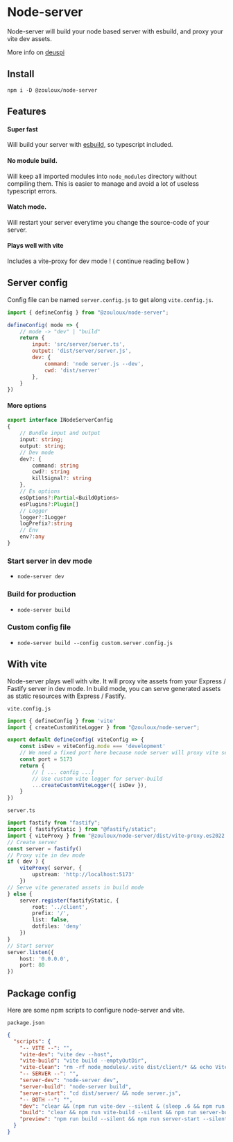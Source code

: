 # Node-server

Node-server will build your node based server with esbuild, and proxy your vite dev assets.

More info on [deuspi](https://github.com/zouloux/deuspi)

## Install

`npm i -D @zouloux/node-server`

## Features

#### Super fast
Will build your server with [esbuild](https://esbuild.github.io/), so typescript included.

#### No module build.
Will keep all imported modules into `node_modules` directory without compiling them.
This is easier to manage and avoid a lot of useless typescript errors.

#### Watch mode.
Will restart your server everytime you change the source-code of your server.

#### Plays well with vite
Includes a vite-proxy for dev mode ! ( continue reading bellow )

## Server config

Config file can be named `server.config.js` to get along `vite.config.js`.

```javascript
import { defineConfig } from "@zouloux/node-server";

defineConfig( mode => {
	// mode -> "dev" | "build" 
	return {
		input: 'src/server/server.ts',
		output: 'dist/server/server.js',
		dev: {
			command: 'node server.js --dev',
			cwd: 'dist/server'
		},
	}
})
```

#### More options
```typescript
export interface INodeServerConfig
{
	// Bundle input and output
	input: string;
	output: string;
	// Dev mode
	dev?: {
		command: string
		cwd?: string
		killSignal?: string
	},
	// Es options
	esOptions?:Partial<BuildOptions>
	esPlugins?:Plugin[]
	// Logger
	logger?:ILogger
	logPrefix?:string
	// Env
	env?:any
}
```

### Start server in dev mode
- `node-server dev`

### Build for production
- `node-server build`

### Custom config file
- `node-server build --config custom.server.config.js`

## With vite

Node-server plays well with vite.
It will proxy vite assets from your Express / Fastify server in dev mode.
In build mode, you can serve generated assets as static resources with Express / Fastify.

`vite.config.js`

```javascript
import { defineConfig } from 'vite'
import { createCustomViteLogger } from "@zouloux/node-server";

export default defineConfig( viteConfig => {
	const isDev = viteConfig.mode === 'development'
	// We need a fixed port here because node server will proxy vite server
	const port = 5173
	return {
		// [ ... config ...]
		// Use custom vite logger for server-build
		...createCustomViteLogger({ isDev }),
	}
})
```

`server.ts`

```typescript
import fastify from "fastify";
import { fastifyStatic } from "@fastify/static";
import { viteProxy } from "@zouloux/node-server/dist/vite-proxy.es2022.mjs";
// Create server
const server = fastify()
// Proxy vite in dev mode
if ( dev ) {
	viteProxy( server, {
		upstream: 'http://localhost:5173'
	})
// Serve vite generated assets in build mode
} else {
	server.register(fastifyStatic, {
		root: '../client',
		prefix: '/',
		list: false,
		dotfiles: 'deny'
	})
}
// Start server
server.listen({
	host: '0.0.0.0',
	port: 80
})
```

## Package config

Here are some npm scripts to configure node-server and vite.

`package.json`

```json
{
  "scripts": {
    "-- VITE --": "",
    "vite-dev": "vite dev --host",
    "vite-build": "vite build --emptyOutDir",
    "vite-clean": "rm -rf node_modules/.vite dist/client/* && echo Vite cache cleaned",
    "-- SERVER --": "",
    "server-dev": "node-server dev",
    "server-build": "node-server build",
    "server-start": "cd dist/server/ && node server.js",
    "-- BOTH --": "",
    "dev": "clear && (npm run vite-dev --silent & (sleep .6 && npm run server-dev --silent) & wait)",
    "build": "clear && npm run vite-build --silent && npm run server-build --silent",
    "preview": "npm run build --silent && npm run server-start --silent"
  }
}
```